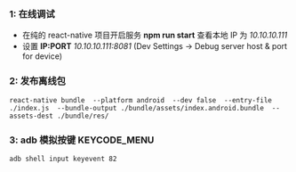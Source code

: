 ### 1: 在线调试
* 在纯的 react-native 项目开启服务 **npm run start** 查看本地 IP 为 *10.10.10.111*
* 设置 **IP:PORT** *10.10.10.111:8081* (Dev Settings -> Debug server host & port for device)

### 2: 发布离线包
```
react-native bundle  --platform android  --dev false  --entry-file ./index.js  --bundle-output ./bundle/assets/index.android.bundle  --assets-dest ./bundle/res/
```

### 3: adb 模拟按键 KEYCODE_MENU
```
adb shell input keyevent 82
```
